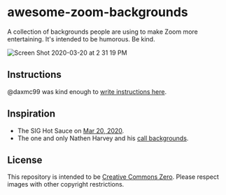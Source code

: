 # awesome-zoom-backgrounds

A collection of backgrounds people are using to make Zoom more entertaining. It's intended to be humorous. Be kind.

![Screen Shot 2020-03-20 at 2 31 19 PM](https://user-images.githubusercontent.com/1744971/77255964-23eea700-6c39-11ea-9e4c-d411f69af279.png)

## Instructions 

@daxmc99 was kind enough to [write instructions here](/live_backgrounds/big_boat_energy.md).

## Inspiration

* The SIG Hot Sauce on [Mar 20, 2020](https://twitter.com/stephenaugustus/status/1241070063760924675).
* The one and only Nathen Harvey and his [call backgrounds](https://github.com/nathenharvey/conference-call-backgrounds).

## License 

This repository is intended to be [Creative Commons Zero](https://creativecommons.org/share-your-work/licensing-examples/). Please respect images with other copyright restrictions.
